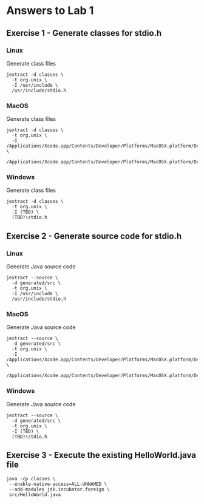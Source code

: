 # Answers to Lab 1
## Exercise 1 - Generate classes for stdio.h

### Linux
Generate class files
```shell
jextract -d classes \
  -t org.unix \
  -I /usr/include \
  /usr/include/stdio.h
```

### MacOS
Generate class files
```shell
jextract -d classes \
  -t org.unix \
  -I /Applications/Xcode.app/Contents/Developer/Platforms/MacOSX.platform/Developer/SDKs/MacOSX.sdk/usr/include \
  /Applications/Xcode.app/Contents/Developer/Platforms/MacOSX.platform/Developer/SDKs/MacOSX.sdk/usr/include/stdio.h
```

### Windows
Generate class files
```shell
jextract -d classes \
  -t org.unix \
  -I (TBD) \
  (TBD)\stdio.h
```

## Exercise 2 - Generate source code for stdio.h

### Linux
Generate Java source code
```shell
jextract --source \
  -d generated/src \
  -t org.unix \
  -I /usr/include \
  /usr/include/stdio.h
```

### MacOS
Generate Java source code
```shell
jextract --source \
  -d generated/src \
  -t org.unix \
  -I /Applications/Xcode.app/Contents/Developer/Platforms/MacOSX.platform/Developer/SDKs/MacOSX.sdk/usr/include \
  /Applications/Xcode.app/Contents/Developer/Platforms/MacOSX.platform/Developer/SDKs/MacOSX.sdk/usr/include/stdio.h
```

### Windows
Generate Java source code
```shell
jextract --source \
  -d generated/src \
  -t org.unix \
  -I (TBD) \
  (TBD)\stdio.h
```

## Exercise 3 - Execute the existing HelloWorld.java file
```shell
java -cp classes \
 --enable-native-access=ALL-UNNAMED \
 --add-modules jdk.incubator.foreign \
 src/HelloWorld.java
```